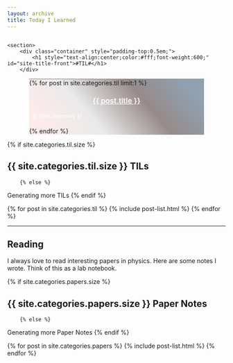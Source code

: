 ```yaml
---
layout: archive
title: Today I Learned
---
```







<div class="front-cover" style="background:url(../images/{{ site.cover_image }}) no-repeat fixed center;background-size:cover;overflow:hidden;">

    <section>
        <div class="container" style="padding-top:0.5em;">
            <h1 style="text-align:center;color:#fff;font-weight:600;" id="site-title-front">#TIL#</h1>
        </div>
<div class="featured" style="border-top:1px solid grey;margin:0 10% 0 10%;">
<div style="background-image:linear-gradient(-130deg, rgba(76, 102, 128, 0.61) 10%, rgba(48, 25, 23, 0.5) 35%, rgba(155, 155, 155, 0.2) 65%, rgba(255, 163, 163, 0.2) 90%);">
{% for post in site.categories.til limit:1 %}
<h3 style="text-align:center;font-size:120%;color=white;"><a href="{{ site.url }}{{ post.url }}" style="text-align:center;color:white;font-weight:600;">{{ post.title }}</a></h3>
<p style="text-align:left;color:#fff;font-size:90%;padding-bottom:0.5em;padding-left:2%;padding-right:2%;">{{ post.summary }}</p>
{% endfor %}
</div>
</div>
    </section>

</div>


{% if site.categories.til.size %}
## {{ site.categories.til.size }} TILs
		{% else %}
Generating more TILs
		{% endif %}

<div class="tiles">
{% for post in site.categories.til %}
	{% include post-list.html %}
{% endfor %}
</div><!-- /.tiles -->


-----

## Reading

I always love to read interesting papers in physics. Here are some notes I wrote. Think of this as a lab notebook.

{% if site.categories.papers.size %}
## {{ site.categories.papers.size }} Paper Notes
		{% else %}
Generating more Paper Notes
		{% endif %}

<div class="tiles">
{% for post in site.categories.papers %}
	{% include post-list.html %}
{% endfor %}
</div><!-- /.tiles -->
